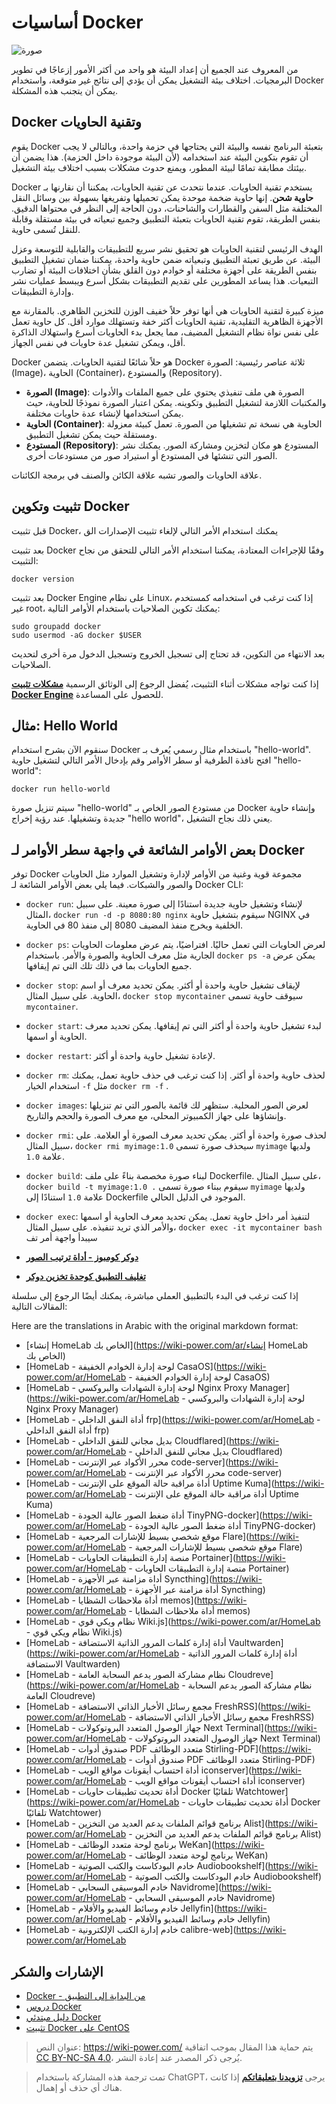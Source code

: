 # أساسيات Docker

![صورة](https://img.wiki-power.com/d/wiki-media/img/20210116153041.png)

من المعروف عند الجميع أن إعداد البيئة هو واحد من أكثر الأمور إزعاجًا في تطوير البرمجيات. اختلاف بيئة التشغيل يمكن أن يؤدي إلى نتائج غير متوقعة، واستخدام Docker يمكن أن يتجنب هذه المشكلة.

## Docker وتقنية الحاويات

يقوم Docker بتعبئة البرنامج نفسه والبيئة التي يحتاجها في حزمة واحدة، وبالتالي لا يجب أن تقوم بتكوين البيئة عند استخدامه (لأن البيئة موجودة داخل الحزمة). هذا يضمن أن بيئتك مطابقة تمامًا لبيئة المطور، ويمنع حدوث مشكلات بسبب اختلاف بيئة التشغيل.

Docker يستخدم تقنية الحاويات. عندما نتحدث عن تقنية الحاويات، يمكننا أن نقارنها بـ **حاوية شحن**. إنها حاوية ضخمة موحدة يمكن تحميلها وتفريغها بسهولة بين وسائل النقل المختلفة مثل السفن والقطارات والشاحنات، دون الحاجة إلى النظر في محتواها الدقيق. بنفس الطريقة، تقوم تقنية الحاويات بتعبئة التطبيق وجميع تبعياته في بيئة مستقلة وقابلة للنقل تُسمى حاوية.

الهدف الرئيسي لتقنية الحاويات هو تحقيق نشر سريع للتطبيقات والقابلية للتوسعة وعزل البيئة. عن طريق تعبئة التطبيق وتبعياته ضمن حاوية واحدة، يمكننا ضمان تشغيل التطبيق بنفس الطريقة على أجهزة مختلفة أو خوادم دون القلق بشأن اختلافات البيئة أو تضارب التبعيات. هذا يساعد المطورين على تقديم التطبيقات بشكل أسرع ويبسط عمليات نشر وإدارة التطبيقات.

ميزة كبيرة لتقنية الحاويات هي أنها توفر حلاً خفيف الوزن للتخزين الظاهري. بالمقارنة مع الأجهزة الظاهرية التقليدية، تقنية الحاويات أكثر خفة وتستهلك موارد أقل. كل حاوية تعمل على نفس نواة نظام التشغيل المضيف، مما يجعل بدء الحاويات أسرع واستهلاك الذاكرة أقل، ويمكن تشغيل عدة حاويات في نفس الجهاز.

Docker هو حلاً شائعًا لتقنية الحاويات. يتضمن Docker ثلاثة عناصر رئيسية: الصورة (Image)، الحاوية (Container)، والمستودع (Repository).

- **الصورة (Image)**: الصورة هي ملف تنفيذي يحتوي على جميع الملفات والأدوات والمكتبات اللازمة لتشغيل التطبيق وتكوينه. يمكن اعتبار الصورة نموذجًا للحاوية، حيث يمكن استخدامها لإنشاء عدة حاويات مختلفة.
- **الحاوية (Container)**: الحاوية هي نسخة تم تشغيلها من الصورة. تعمل كبيئة معزولة ومستقلة حيث يمكن تشغيل التطبيق.
- **المستودع (Repository)**: المستودع هو مكان لتخزين ومشاركة الصور. يمكنك نشر الصور التي تنشئها في المستودع أو استيراد صور من مستودعات أخرى.

علاقة الحاويات والصور تشبه علاقة الكائن والصنف في برمجة الكائنات.

## تثبيت وتكوين Docker

قبل تثبيت Docker، يمكنك استخدام الأمر التالي لإلغاء تثبيت الإصدارات الق

بعد تثبيت Docker وفقًا للإجراءات المعتادة، يمكننا استخدام الأمر التالي للتحقق من نجاح التثبيت:

```shell
docker version
```

بعد تثبيت Docker Engine على نظام Linux، إذا كنت ترغب في استخدامه كمستخدم غير root، يمكنك تكوين الصلاحيات باستخدام الأوامر التالية:

```shell
sudo groupadd docker
sudo usermod -aG docker $USER
```

بعد الانتهاء من التكوين، قد تحتاج إلى تسجيل الخروج وتسجيل الدخول مرة أخرى لتحديث الصلاحيات.

إذا كنت تواجه مشكلات أثناء التثبيت، يُفضل الرجوع إلى الوثائق الرسمية [**مشكلات تثبيت Docker Engine**](https://docs.docker.com/engine/install/troubleshoot/) للحصول على المساعدة.

## مثال: Hello World

سنقوم الآن بشرح استخدام Docker باستخدام مثال رسمي يُعرف بـ "hello-world". افتح نافذة الطرفية أو سطر الأوامر وقم بإدخال الأمر التالي لتشغيل حاوية "hello-world":

```shell
docker run hello-world
```

سيتم تنزيل صورة "hello-world" من مستودع الصور الخاص بـ Docker وإنشاء حاوية جديدة وتشغيلها. عند رؤية إخراج "hello world"، يعني ذلك نجاح التشغيل.

## بعض الأوامر الشائعة في واجهة سطر الأوامر لـ Docker

توفر Docker مجموعة قوية وغنية من الأوامر لإدارة وتشغيل الموارد مثل الحاويات والصور والشبكات. فيما يلي بعض الأوامر الشائعة لـ Docker CLI:

- `docker run`: لإنشاء وتشغيل حاوية جديدة استنادًا إلى صورة معينة. على سبيل المثال، `docker run -d -p 8080:80 nginx` سيقوم بتشغيل حاوية NGINX في الخلفية ويخرج منفذ المضيف 8080 إلى منفذ 80 في الحاوية.
- `docker ps`: لعرض الحاويات التي تعمل حاليًا. افتراضيًا، يتم عرض معلومات الحاويات الجارية مثل معرف الحاوية والصورة والأمر. باستخدام `docker ps -a` يمكن عرض جميع الحاويات بما في ذلك تلك التي تم إيقافها.
- `docker stop`: لإيقاف تشغيل حاوية واحدة أو أكثر. يمكن تحديد معرف أو اسم الحاوية. على سبيل المثال، `docker stop mycontainer` سيوقف حاوية تسمى `mycontainer`.
- `docker start`: لبدء تشغيل حاوية واحدة أو أكثر التي تم إيقافها. يمكن تحديد معرف الحاوية أو اسمها.
- `docker restart`: لإعادة تشغيل حاوية واحدة أو أكثر.
- `docker rm`: لحذف حاوية واحدة أو أكثر. إذا كنت ترغب في حذف حاوية تعمل، يمكنك استخدام الخيار `-f` مثل `docker rm -f` .
- `docker images`: لعرض الصور المحلية. ستظهر لك قائمة بالصور التي تم تنزيلها وإنشاؤها على جهاز الكمبيوتر المحلي، مع معرف الصورة والحجم والتاريخ.
- `docker rmi`: لحذف صورة واحدة أو أكثر. يمكن تحديد معرف الصورة أو العلامة. على سبيل المثال، `docker rmi myimage:1.0` سيحذف صورة تسمى `myimage` ولديها علامة `1.0`.
- `docker build`: لبناء صورة مخصصة بناءً على ملف Dockerfile. على سبيل المثال، `docker build -t myimage:1.0 .` سيقوم ببناء صورة تسمى `myimage` ولديها علامة `1.0` استنادًا إلى Dockerfile الموجود في الدليل الحالي.
- `docker exec`: لتنفيذ أمر داخل حاوية تعمل. يمكن تحديد معرف الحاوية أو اسمها والأمر الذي تريد تنفيذه. على سبيل المثال، `docker exec -it mycontainer bash` سيبدأ واجهة أمر تف

- [**دوكر كومبوز - أداة ترتيب الصور**](to_be_replace[3]]DockerCompose-%E9%95%9C%E5%83%8F%E7%BC%96%E6%8E%92%E5%B7%A5%E5%85%B7/)
- [**تغليف التطبيق كوحدة تخزين دوكر**](to_be_replace[3]]%E5%B0%86%E5%BA%94%E7%94%A8%E5%B0%81%E8%A3%85%E4%B8%BADocker%E5%AE%B9%E5%99%A8/)

إذا كنت ترغب في البدء بالتطبيق العملي مباشرة، يمكنك أيضًا الرجوع إلى سلسلة المقالات التالية:

Here are the translations in Arabic with the original markdown format:

- [إنشاء HomeLab الخاص بك](https://wiki-power.com/ar/إنشاء HomeLab الخاص بك)
- [HomeLab - لوحة إدارة الخوادم الخفيفة CasaOS](https://wiki-power.com/ar/HomeLab - لوحة إدارة الخوادم الخفيفة CasaOS)
- [HomeLab - لوحة إدارة الشهادات والبروكسي Nginx Proxy Manager](https://wiki-power.com/ar/HomeLab - لوحة إدارة الشهادات والبروكسي Nginx Proxy Manager)
- [HomeLab - أداة النفق الداخلي frp](https://wiki-power.com/ar/HomeLab - أداة النفق الداخلي frp)
- [HomeLab - بديل مجاني للنفق الداخلي Cloudflared](https://wiki-power.com/ar/HomeLab - بديل مجاني للنفق الداخلي Cloudflared)
- [HomeLab - محرر الأكواد عبر الإنترنت code-server](https://wiki-power.com/ar/HomeLab - محرر الأكواد عبر الإنترنت code-server)
- [HomeLab - أداة مراقبة حالة الموقع على الإنترنت Uptime Kuma](https://wiki-power.com/ar/HomeLab - أداة مراقبة حالة الموقع على الإنترنت Uptime Kuma)
- [HomeLab - أداة ضغط الصور عالية الجودة TinyPNG-docker](https://wiki-power.com/ar/HomeLab - أداة ضغط الصور عالية الجودة TinyPNG-docker)
- [HomeLab - موقع شخصي بسيط للإشارات المرجعية Flare](https://wiki-power.com/ar/HomeLab - موقع شخصي بسيط للإشارات المرجعية Flare)
- [HomeLab - منصة إدارة التطبيقات الحاويات Portainer](https://wiki-power.com/ar/HomeLab - منصة إدارة التطبيقات الحاويات Portainer)
- [HomeLab - أداة مزامنة عبر الأجهزة Syncthing](https://wiki-power.com/ar/HomeLab - أداة مزامنة عبر الأجهزة Syncthing)
- [HomeLab - أداة ملاحظات الشظايا memos](https://wiki-power.com/ar/HomeLab - أداة ملاحظات الشظايا memos)
- [HomeLab - نظام ويكي قوي Wiki.js](https://wiki-power.com/ar/HomeLab - نظام ويكي قوي Wiki.js)
- [HomeLab - أداة إدارة كلمات المرور الذاتية الاستضافة Vaultwarden](https://wiki-power.com/ar/HomeLab - أداة إدارة كلمات المرور الذاتية الاستضافة Vaultwarden)
- [HomeLab - نظام مشاركة الصور يدعم السحابة العامة Cloudreve](https://wiki-power.com/ar/HomeLab - نظام مشاركة الصور يدعم السحابة العامة Cloudreve)
- [HomeLab - مجمع رسائل الأخبار الذاتي الاستضافة FreshRSS](https://wiki-power.com/ar/HomeLab - مجمع رسائل الأخبار الذاتي الاستضافة FreshRSS)
- [HomeLab - جهاز الوصول المتعدد البروتوكولات Next Terminal](https://wiki-power.com/ar/HomeLab - جهاز الوصول المتعدد البروتوكولات Next Terminal)
- [HomeLab - صندوق أدوات PDF متعدد الوظائف Stirling-PDF](https://wiki-power.com/ar/HomeLab - صندوق أدوات PDF متعدد الوظائف Stirling-PDF)
- [HomeLab - أداة احتساب أيقونات مواقع الويب iconserver](https://wiki-power.com/ar/HomeLab - أداة احتساب أيقونات مواقع الويب iconserver)
- [HomeLab - أداة تحديث تطبيقات حاويات Docker تلقائيًا Watchtower](https://wiki-power.com/ar/HomeLab - أداة تحديث تطبيقات حاويات Docker تلقائيًا Watchtower)
- [HomeLab - برنامج قوائم الملفات يدعم العديد من التخزين Alist](https://wiki-power.com/ar/HomeLab - برنامج قوائم الملفات يدعم العديد من التخزين Alist)
- [HomeLab - برنامج لوحة متعدد الوظائف WeKan](https://wiki-power.com/ar/HomeLab - برنامج لوحة متعدد الوظائف WeKan)
- [HomeLab - خادم البودكاست والكتب الصوتية Audiobookshelf](https://wiki-power.com/ar/HomeLab - خادم البودكاست والكتب الصوتية Audiobookshelf)
- [HomeLab - خادم الموسيقى السحابي Navidrome](https://wiki-power.com/ar/HomeLab - خادم الموسيقى السحابي Navidrome)
- [HomeLab - خادم وسائط الفيديو والأفلام Jellyfin](https://wiki-power.com/ar/HomeLab - خادم وسائط الفيديو والأفلام Jellyfin)
- [HomeLab - خادم إدارة الكتب الإلكترونية calibre-web](https://wiki-power.com/ar/HomeLab

## الإشارات والشكر

- [Docker - من البداية إلى التطبيق](https://yeasy.gitbook.io/docker_practice/)
- [دروس Docker](https://www.runoob.com/docker/docker-tutorial.html)
- [دليل مبتدئي Docker](http://www.ruanyifeng.com/blog/2018/02/docker-tutorial.html)
- [تثبيت Docker على CentOS](http://www.ruanyifeng.com/blog/2018/02/docker-tutorial.html)

> عنوان النص: <https://wiki-power.com/>
> يتم حماية هذا المقال بموجب اتفاقية [CC BY-NC-SA 4.0](https://creativecommons.org/licenses/by/4.0/deed.zh)، يُرجى ذكر المصدر عند إعادة النشر.

> تمت ترجمة هذه المشاركة باستخدام ChatGPT، يرجى [**تزويدنا بتعليقاتكم**](https://github.com/linyuxuanlin/Wiki_MkDocs/issues/new) إذا كانت هناك أي حذف أو إهمال.